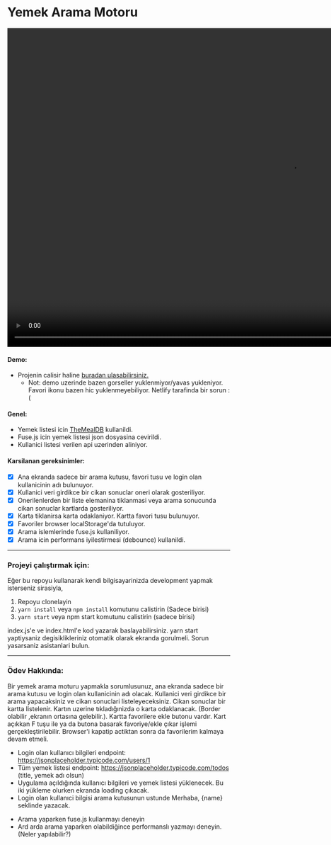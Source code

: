 # Yemek Arama Motoru

<video src="https://user-images.githubusercontent.com/58252790/125860162-a1fefb0c-ad7e-4b85-8358-1135ba3e1a28.mp4" width="1280" height="720" controls preload autoplay></video>

#### Demo:

- Projenin calisir haline [buradan ulasabilirsiniz.](https://food-search-week2-yusufcmlt.netlify.app/)
  - Not: demo uzerinde bazen gorseller yuklenmiyor/yavas yukleniyor. Favori ikonu bazen hic yuklenmeyebiliyor. Netlify tarafinda bir sorun :(

#### Genel:

- Yemek listesi icin [TheMealDB](https://www.themealdb.com/api.php) kullanildi.
- Fuse.js icin yemek listesi json dosyasina cevirildi.
- Kullanici listesi verilen api uzerinden aliniyor.

#### Karsilanan gereksinimler:

- [x] Ana ekranda sadece bir arama kutusu, favori tusu ve login olan kullanicinin adı bulunuyor.
- [x] Kullanici veri girdikce bir cikan sonuclar oneri olarak gosteriliyor.
- [x] Onerilenlerden bir liste elemanina tiklanmasi veya arama sonucunda cikan sonuclar kartlarda gosteriliyor.
- [x] Karta tiklanirsa karta odaklaniyor. Kartta favori tusu bulunuyor.
- [x] Favoriler browser localStorage'da tutuluyor.
- [x] Arama islemlerinde fuse.js kullaniliyor.
- [x] Arama icin performans iyilestirmesi (debounce) kullanildi.

---

### Projeyi çalıştırmak için:

Eğer bu repoyu kullanarak kendi bilgisayarinizda development yapmak isterseniz sirasiyla,

1. Repoyu clonelayin
2. `yarn install` veya `npm install` komutunu calistirin (Sadece birisi)
3. `yarn start` veya npm start komutunu calistirin (sadece birisi)

index.js'e ve index.html'e kod yazarak baslayabilirsiniz. yarn start yaptiysaniz degisiklikleriniz otomatik olarak ekranda gorulmeli. Sorun yasarsaniz asistanlari bulun.

---

### Ödev Hakkında:

Bir yemek arama moturu yapmakla sorumlusunuz, ana ekranda sadece bir arama kutusu ve login olan kullanicinin adı olacak.
Kullanici veri girdikce bir arama yapacaksiniz ve cikan sonuclari listeleyeceksiniz.
Cikan sonuclar bir kartta listelenir. Kartın uzerine tıkladığınizda o karta odaklanacak. (Border olabilir ,ekranın ortasına gelebilir.). Kartta favorilere ekle butonu vardır. Kart açıkkan F tuşu ile ya da butona basarak favoriye/ekle çıkar işlemi gerçekleştirilebilir. Browser'i kapatip actiktan sonra da favorilerim kalmaya devam etmeli.

- Login olan kullanıcı bilgileri endpoint: https://jsonplaceholder.typicode.com/users/1
- Tüm yemek listesi endpoint: https://jsonplaceholder.typicode.com/todos (title, yemek adı olsun)
- Uygulama açıldığında kullanıcı bilgileri ve yemek listesi yüklenecek. Bu iki yükleme olurken ekranda loading çıkacak.
- Login olan kullanıci bilgisi arama kutusunun ustunde Merhaba, {name} seklinde yazacak.

* Arama yaparken fuse.js kullanmayı deneyin
* Ard arda arama yaparken olabildiğince performanslı yazmayı deneyin. (Neler yapılabilir?)

